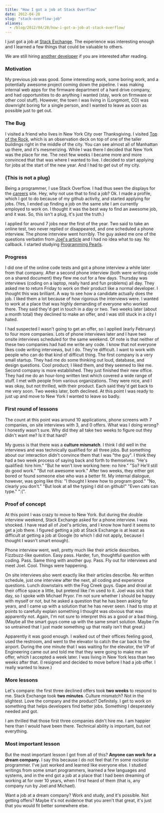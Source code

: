 ```yaml
---
title: "How I got a job at Stack Overflow"
date: 2012-04-28
slug: "stack-overflow-job"
aliases:
  - /blog/2012/04/28/how-i-got-a-job-at-stack-overflow/
---
```


I just got a job at [Stack Exchange](http://stackexchange.com/). The experience was interesting enough and I learned a few things that could be valuable to others.

We are still hiring [another developer](http://careers.stackoverflow.com/jobs/16279/software-developer-new-york-stack-exchange?a=jetqDpm) if you are interested after reading.

### Motivation

My previous job was good. Some interesting work, some boring work, and a potentially awesome project coming down the pipeline. I was making internal web apps for the firmware department of a hard drive company, and had opportunities to do anything I wanted (stay, work on firmware or other cool stuff). However, the town I was living in (Longmont, CO) was downright boring for a single person, and I wanted to leave as soon as possible just to get out.

### The Bug

I visited a friend who lives in New York City over Thanksgiving. I visited [Top of the Rock](http://www.topoftherocknyc.com/), which is an observation deck on top of one of the taller buildings right in the middle of the city. You can see almost all of Manhattan up there, and it's mesmerizing. While I was there I decided that New York was the place for me. The next few weeks I became more and more convinced that that was where I wanted to live. I decided to start applying for jobs at the start of the new year. And I had to get out of my city.

### (This is not a plug)

Being a programmer, I use Stack Overflow. I had thus seen the displays for the [careers](http://careers.stackoverflow.com/) site. Hey, why not use that to find a job? Ok. I made a profile, which I got to do because of my github activity, and started applying for jobs. (Yes, I ended up finding a job on the same site I am currently employed to work on. I thought it was the best way to find an awesome job, and it was. So, this isn't a plug, it's just the truth.)

I applied for around 7 jobs near the first of the year. Two said to take an online test, two never replied or disappeared, and one scheduled a phone interview. The phone interview went horribly. The guy asked me one of the questions verbatim from [Joel's article](http://www.joelonsoftware.com/articles/ThePhoneScreen.html) and I had no idea what to say. No callback. I started studying [Programming Pearls](http://www.cs.bell-labs.com/cm/cs/pearls/).

### Progress

I did one of the online code tests and got a phone interview a while later from that company. After a second phone interview (both were writing code on a shared document) they flew me out for a few days. Thursday was interviews (coding on a laptop, really hard and fun problems) all day. They asked me to return Friday to work on their product like a normal developer. I thought this was brilliant. A way to see how a candidate actually does the job. I liked them a lot because of how rigorous the interviews were. I wanted to work at a place that was highly demanding of everyone who worked there. They said they'd get in touch in a day or two. Two weeks later (about a month total) they declined to make an offer, and I was still stuck in a city I hated.

I had suspected I wasn't going to get an offer, so I applied (early February) to four more companies. Lots of phone interviews later and I have two onsite interviews scheduled for the same weekend. Of note is that neither of these two companies had had me write any code. I know that not everyone likes code writing interviews, but I do. They're difficult. I want to work with people who can do that kind of difficult thing. The first company is a very small startup. They had me do some thinking out loud, database, and design questions. Cool product; I liked them, and they seemed to like me. Second company is more established. They just finished their new office. They had me do an hour-long written test which covered a wide range of stuff. I met with people from various organizations. They were nice, and I was okay, but not thrilled, with their product. Each said they'd get back to me very soon. Two weeks later, both declined. At this point I was ready to just up and move to New York I wanted to leave so badly.

### First round of lessons

The count at this point was around 10 applications, phone screens with 7 companies, on site interviews with 3, and 0 offers. What was I doing wrong? I honestly wasn't sure. Why did they all take two weeks to figure out they didn't want me? Is it that hard?

My guess is that there was a **culture mismatch**. I think I did well in the interviews and was technically qualified for all three jobs. But something about our interaction didn't convince them that I was "the guy". I think they had a two week process of saying back and forth to themselves: "He's qualified: hire him." "But he won't love working here: no hire." "So? He'll still do good work." "But not awesome work." After two weeks, they either got bored or found someone else who was a better fit. My internal dialogue, however, was going like this: "I thought I knew how to program good." "No, clearly you don't." "But look at all the typing I did on github!" "Even cats can type." ":(".

### Proof of concept

At this point I was crazy to move to New York. But during the double interview weekend, Stack Exchange asked for a phone interview. I was shocked. I have read all of Joel's articles, and I know how hard it seems to get a job there. I figured getting a job at Stack Exchange is at least as difficult at getting a job at Google (to which I did not apply, because I thought I wasn't smart enough).

Phone interview went, well, pretty much like their article describes. Fizzbuzz-like question. Easy pass. Harder, fun, thoughtful question with coding. Pass. Same thing with another guy. Pass. Fly out for interviews and meet Joel. Cool. Things were happening.

On site interviews also went exactly like their articles describe. No written schedule, just one interview after the next, all coding and experience questions. Lunch downstairs with the Fog Creek guys. Gape and drool at their office space a little, but pretend like I'm used to it. Joel was sick that day, so I spoke with Michael Pryor. I'm not sure whether I should be happy with myself or not, but he asked a question that he has been asking for years, and I came up with a solution that he has never seen. I had to stop at points to carefully explain something I thought was obvious that was apparently not. Again, I'm not sure to interpret this as a good or a bad thing. (Maybe all the smart guys come up with the same smart solution. Maybe I'm so untrained that I just made something up that really isn't that great.)

Apparently it was good enough. I walked out of their offices feeling good, used the restroom, and went to the elevator to catch the car back to the airport. During the one minute that I was waiting for the elevator, the VP of Engineering came out and told me that they were going to make me an offer, which I accepted a week later. I was living in New York less than two weeks after that. (I resigned and decided to move before I had a job offer. I really wanted to leave.)

### More lessons

Let's compare: the first three declined offers took **two weeks** to respond to me. Stack Exchange took **two minutes**. Culture mismatch? Not in the slightest. Love the company and the product? Definitely. I get to work on something that helps developers find better jobs. Something I desperately needed and got.

I am thrilled that those first three companies didn't hire me. I am happier here than I would have been there. Technical ability is important, but not everything.

### Most important lesson

But the most important lesson I got from all of this? **Anyone can work for a dream company.** I say this because I do not feel that I'm some rockstar programmer. I've just worked and learned like everyone else. I studied writings from some smart programmers, learned a few languages and systems, and in the end got a job at a place that I had been dreaming of working at for over 10 years, when I first heard of them (that is, any company run by Joel and Michael).

Want a job at a dream company? Work and study, and it's possible. Not getting offers? Maybe it's not evidence that you aren't that great, it's just that you would fit better somewhere else.
